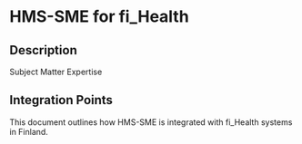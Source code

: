 # HMS-SME for fi_Health

## Description

Subject Matter Expertise

## Integration Points

This document outlines how HMS-SME is integrated with fi_Health systems in Finland.
